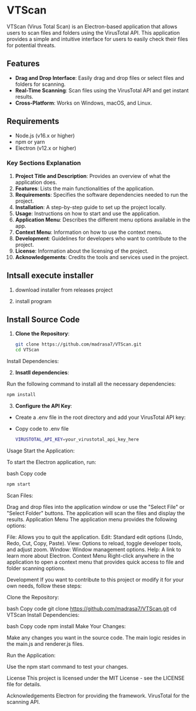 # VTScan

VTScan (Virus Total Scan) is an Electron-based application that allows users to scan files and folders using the VirusTotal API. This application provides a simple and intuitive interface for users to easily check their files for potential threats.

## Features

- **Drag and Drop Interface**: Easily drag and drop files or select files and folders for scanning.
- **Real-Time Scanning**: Scan files using the VirusTotal API and get instant results.
- **Cross-Platform**: Works on Windows, macOS, and Linux.

## Requirements

- Node.js (v16.x or higher)
- npm or yarn
- Electron (v12.x or higher)

### Key Sections Explanation

1. **Project Title and Description**: Provides an overview of what the application does.
2. **Features**: Lists the main functionalities of the application.
3. **Requirements**: Specifies the software dependencies needed to run the project.
4. **Installation**: A step-by-step guide to set up the project locally.
5. **Usage**: Instructions on how to start and use the application.
6. **Application Menu**: Describes the different menu options available in the app.
7. **Context Menu**: Information on how to use the context menu.
8. **Development**: Guidelines for developers who want to contribute to the project.
9. **License**: Information about the licensing of the project.
10. **Acknowledgements**: Credits the tools and services used in the project.

## Intsall execute installer

1. download installer from releases project

2. install program
 

## Install Source Code

1. **Clone the Repository**:

   ```bash
   git clone https://github.com/madrasa7/VTScan.git
   cd VTScan
Install Dependencies:

2. **Insatll dependencies**:

Run the following command to install all the necessary dependencies:

```bash
npm install
```

3. **Configure the API Key**:

* Create a .env file in the root directory and add your VirusTotal API key:


* Copy code to .env file
   ```bash
   VIRUSTOTAL_API_KEY=your_virustotal_api_key_here
   ```
Usage
Start the Application:

To start the Electron application, run:

bash
Copy code
   ```bash
   npm start
   ```
Scan Files:

Drag and drop files into the application window or use the "Select File" or "Select Folder" buttons.
The application will scan the files and display the results.
Application Menu
The application menu provides the following options:

File: Allows you to quit the application.
Edit: Standard edit options (Undo, Redo, Cut, Copy, Paste).
View: Options to reload, toggle developer tools, and adjust zoom.
Window: Window management options.
Help: A link to learn more about Electron.
Context Menu
Right-click anywhere in the application to open a context menu that provides quick access to file and folder scanning options.

Development
If you want to contribute to this project or modify it for your own needs, follow these steps:

Clone the Repository:

bash
Copy code
git clone https://github.com/madrasa7/VTScan.git
cd VTScan
Install Dependencies:

bash
Copy code
npm install
Make Your Changes:

Make any changes you want in the source code. The main logic resides in the main.js and renderer.js files.

Run the Application:

Use the npm start command to test your changes.

License
This project is licensed under the MIT License - see the LICENSE file for details.

Acknowledgements
Electron for providing the framework.
VirusTotal for the scanning API.
